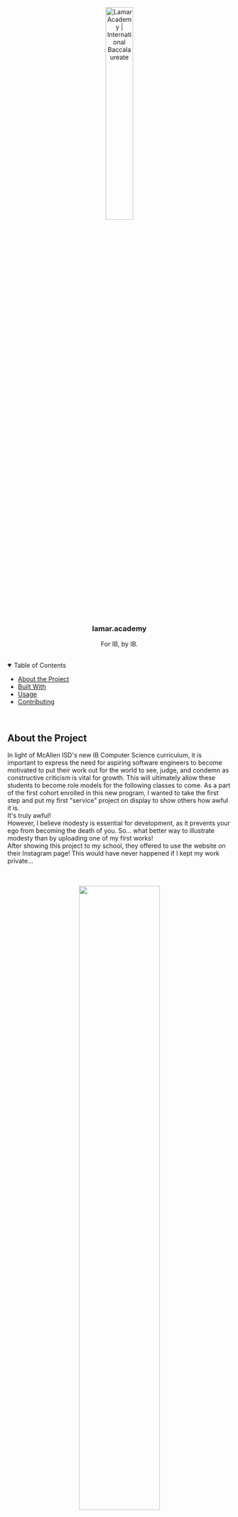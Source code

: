 <p align="center">
  <a href="https://lamar.academy" target="_blank" rel="noopener noreferrer"><img src="https://i.imgur.com/LBb14Sl.png" alt="Lamar Academy | International Baccalaureate" width=35%></a>
</p>

<h3 align="center">lamar.academy</h3>
<p align="center">For IB, by IB.</p>
<br>

<details open>
<summary>Table of Contents</summary>

* [About the Project](#about-the-project)
* [Built With](#built-with)
* [Usage](#usage)
* [Contributing](#contributing)
</details>
<br>

## About the Project

In light of McAllen ISD's new IB Computer Science curriculum, it is important to express the need for aspiring software engineers to become motivated to put their work out for the world to see, judge, and condemn as constructive criticism is vital for growth. This will ultimately allow these students to become role models for the following classes to come. As a part of the first cohort enrolled in this new program, I wanted to take the first step and put my first "service" project on display to show others how awful it is.
<br>
It's truly awful!
<br>
However, I believe modesty is essential for development, as it prevents your ego from becoming the death of you. So... what better way to illustrate modesty than by uploading one of my first works!
<br>
After showing this project to my school, they offered to use the website on their Instagram page! This would have never happened if I kept my work private...
<br>
<br>
<br>

<p align ="center">
  <img src="https://i.imgur.com/7uz5Z4f.png"; width=60%/>
</p>
<p align="center"><i>As seen on <a href="https://instagram.com/lamar_academy">@lamar_academy</a>!</i></p>

## Built With
* HTML
* CSS

## Usage

This website's literal purpose is to display Lamar Academy student resources, social media redirects, and additional associated websites.
<br>
Subsequently, this website is a demonstration of humility and can hopefully inspire other new software developers to act similarly.
